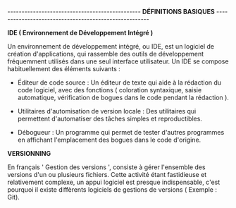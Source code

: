----------------------------------------------- **DÉFINITIONS BASIQUES** ------------------------------------------------------

**IDE ( Environnement de Développement Intégré )**

Un environnement de développement intégré, ou IDE, est un logiciel de création d'applications, qui rassemble des outils de développement fréquemment utilisés dans une seul interface utilisateur.
Un IDE se compose habituellement des éléments suivants :

* Éditeur de code source : Un éditeur de texte qui aide à la rédaction du code logiciel, avec des fonctions ( coloration syntaxique, saisie automatique, vérification de bogues dans le code pendant la rédaction ).

* Utilitaires d'automisation de version locale : Des utilitaires qui permettent d'automatiser des tâches simples et reproductibles.

* Débogueur : Un programme qui permet de tester d'autres programmes en affichant l'emplacement des bogues dans le code d'origine.



**VERSIONNING**

En français ' Gestion des versions ', consiste à gérer l'ensemble des versions d'un ou plusieurs fichiers.
Cette activité étant fastidieuse et relativement complexe, un appui logiciel est presque indispensable, c'est pourquoi il existe diffèrents logiciels de gestions de versions ( Exemple : Git).
